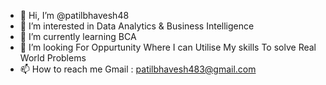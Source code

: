 - 👋 Hi, I’m @patilbhavesh48
- 👀 I’m interested in Data Analytics  & Business Intelligence
- 🌱 I’m currently learning BCA
- 💞️ I’m looking For Oppurtunity Where I can Utilise My skills To solve Real World Problems
- 📫 How to reach me
  Gmail : patilbhavesh483@gmail.com

<!---
patilbhavesh48/patilbhavesh48 is a ✨ special ✨ repository because its `README.md` (this file) appears on your GitHub profile.
You can click the Preview link to take a look at your changes.
--->
